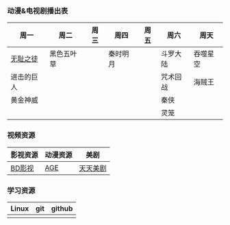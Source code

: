 ### 动漫&电视剧播出表

|周一|周二|周三|周四|周五|周六|周天|
| ---- | ----- | ---- | ----- | ---- | ----- | ---- |
|[无耻之徒](https://www.pianku.me/tv/wNiRGNnNGO.html)|黑色五叶草||秦时明月||斗罗大陆|吞噬星空|
|进击的巨人|||||咒术回战|海贼王|
|黄金神威|||||秦侠||
||||||灵笼||



### 视频资源

|影视资源|动漫资源|美剧|
| ----- | ---- | ---- |
|[BD影视](http://)|[AGE](https://www.agefans.net/)|[天天美剧]()|




###  学习资源

| Linux | git  | github |
| ----- | ---- | ------ |
|       |      |        |

